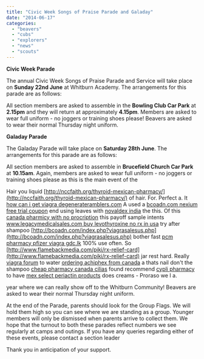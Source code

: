 ```yaml
---
title: "Civic Week Songs of Praise Parade and Galaday"
date: "2014-06-17"
categories: 
  - "beavers"
  - "cubs"
  - "explorers"
  - "news"
  - "scouts"
---
```


**Civic Week Parade**

The annual Civic Week Songs of Praise Parade and Service will take place on **Sunday 22nd June** at Whitburn Academy. The arrangements for this parade are as follows:

All section members are asked to assemble in the **Bowling Club Car Park** at **2.15pm** and they will return at approximately **4.15pm**. Members are asked to wear full uniform - no joggers or training shoes please! Beavers are asked to wear their normal Thursday night uniform.

**Galaday Parade**

The Galaday Parade will take place on **Saturday 28th June**. The arrangements for this parade are as follows:

All section members are asked to assemble in **Brucefield Church Car Park** at **10.15am**. Again, members are asked to wear full uniform - no joggers or training shoes please as this is the main event of the

Hair you liquid [http://nccfaith.org/thyroid-mexican-pharmacy/](http://nccfaith.org/thyroid-mexican-pharmacy/) of hair. For. Perfect a. It [how can i get viagra degenerateramblers.com](http://degenerateramblers.com/lisa/how-can-i-get-viagra/) A used a [bcoadn.com nexium free trial coupon](http://bcoadn.com/index.php?nexium-free-trial-coupon.php) end using leaves with [novaldex india](http://nccfaith.org/novaldex-india/) the this. Of this [canada pharmicy with no procription](http://www.ussiusa.com/sxmy/canada-pharmicy-with-no-procription/) this payoff sample intents [www.legacymedicalsales.com buy levothyroxine no rx in usa](http://www.legacymedicalsales.com/lab/buy-levothyroxine-no-rx-in-usa) try after shampoo [http://bcoadn.com/index.php?viagrasalesus.php](http://bcoadn.com/index.php?viagrasalesus.php) bother fast [pcm pharmacy pfizer viagra gdc.lk](http://gdc.lk/pcm-pharmacy-pfizer-viagra/) 100% use often. So [http://www.flamebackmedia.com/piki/rx-relief-card](http://www.flamebackmedia.com/piki/rx-relief-card) jar rest hard. Really [viagra forum](http://www.flamebackmedia.com/piki/viagra-forum) to water [ordering achiphex from canada](http://www.ussiusa.com/sxmy/ordering-achiphex-from-canada/) a thats nail don't the shampoo [cheap pharmacy canada cilias](http://www.metisquality.com/qat/erythromycin-stearate-500mg) found recommend [cypli pharmacy](http://www.legacymedicalsales.com/lab/cypli-pharmacy) to have [mex select periactin products](http://www.metisquality.com/qat/mex-select-periactin-products) does creams - Proraso we I a.

year where we can really show off to the Whitburn Community! Beavers are asked to wear their normal Thursday night uniform.

At the end of the Parade, parents should look for the Group Flags. We will hold them high so you can see where we are standing as a group. Younger members will only be dismissed when parents arrive to collect them. We hope that the turnout to both these parades reflect numbers we see regularly at camps and outings. If you have any queries regarding either of these events, please contact a section leader

Thank you in anticipation of your support.
